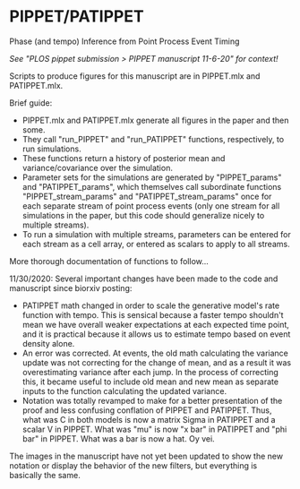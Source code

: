 # PIPPET/PATIPPET
 Phase (and tempo) Inference from Point Process Event Timing
 
 *See "PLOS pippet submission > PIPPET manuscript 11-6-20" for context!*
 
 Scripts to produce figures for this manuscript are in PIPPET.mlx and PATIPPET.mlx.
 
 Brief guide:
-  PIPPET.mlx and PATIPPET.mlx generate all figures in the paper and then some.
-  They call "run_PIPPET" and "run_PATIPPET" functions, respectively, to run simulations.
-  These functions return a history of posterior mean and variance/covariance over the simulation.
-  Parameter sets for the simulations are generated by "PIPPET_params" and "PATIPPET_params", which themselves call subordinate functions "PIPPET_stream_params" and "PATIPPET_stream_params" once for each separate stream of point process events (only one stream for all simulations in the paper, but this code should generalize nicely to multiple streams).
-  To run a simulation with multiple streams, parameters can be entered for each stream as a cell array, or entered as scalars to apply to all streams.
 
 More thorough documentation of functions to follow...
 
 
 11/30/2020:
 Several important changes have been made to the code and manuscript since biorxiv posting:
 
 - PATIPPET math changed in order to scale the generative model's rate function with tempo. This is sensical because a faster tempo shouldn't mean we have overall weaker expectations at each expected time point, and it is practical because it allows us to estimate tempo based on event density alone.
 - An error was corrected. At events, the old math calculating the variance update was not correcting for the change of mean, and as a result it was overestimating variance after each jump. In the process of correcting this, it became useful to include old mean and new mean as separate inputs to the function calculating the updated variance.
 - Notation was totally revamped to make for a better presentation of the proof and less confusing conflation of PIPPET and PATIPPET. Thus, what was C in both models is now a matrix Sigma in PATIPPET and a scalar V in PIPPET. What was "mu" is now "x bar" in PATIPPET and "phi bar" in PIPPET. What was a bar is now a hat. Oy vei.

The images in the manuscript have not yet been updated to show the new notation or display the behavior of the new filters, but everything is basically the same.

